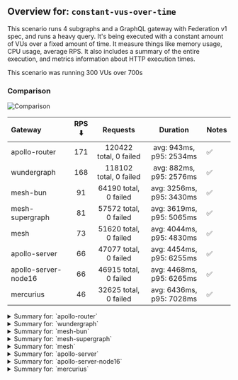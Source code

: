 ## Overview for: `constant-vus-over-time`


This scenario runs 4 subgraphs and a GraphQL gateway with Federation v1 spec, and runs a heavy query. It's being executed with a constant amount of VUs over a fixed amount of time. It measure things like memory usage, CPU usage, average RPS. It also includes a summary of the entire execution, and metrics information about HTTP execution times.


This scenario was running 300 VUs over 700s


### Comparison


<img src="https://imagedelivery.net/KYe9TScr4TldYHA48pczVg/7a9101db-36c7-4587-1c01-4f37a23eab00/public" alt="Comparison" />


| Gateway              | RPS ⬇️ |        Requests        |         Duration         | Notes |
| :------------------- | :----: | :--------------------: | :----------------------: | :---- |
| apollo-router        |  171   | 120422 total, 0 failed | avg: 943ms, p95: 2534ms  | ✅     |
| wundergraph          |  168   | 118102 total, 0 failed | avg: 882ms, p95: 2576ms  | ✅     |
| mesh-bun             |   91   | 64190 total, 0 failed  | avg: 3256ms, p95: 3430ms | ✅     |
| mesh-supergraph      |   81   | 57572 total, 0 failed  | avg: 3619ms, p95: 5065ms | ✅     |
| mesh                 |   73   | 51620 total, 0 failed  | avg: 4044ms, p95: 4830ms | ✅     |
| apollo-server        |   66   | 47077 total, 0 failed  | avg: 4454ms, p95: 6255ms | ✅     |
| apollo-server-node16 |   66   | 46915 total, 0 failed  | avg: 4468ms, p95: 6265ms | ✅     |
| mercurius            |   46   | 32625 total, 0 failed  | avg: 6436ms, p95: 7028ms | ✅     |



<details>
  <summary>Summary for: `apollo-router`</summary>

  **K6 Output**




```
     ✓ response code was 200
     ✓ no graphql errors
     ✓ valid response structure

     checks.........................: 100.00% ✓ 361266    ✗ 0     
     data_received..................: 11 GB   15 MB/s
     data_sent......................: 143 MB  204 kB/s
     http_req_blocked...............: avg=1.12ms   min=1.46µs  med=3.83µs   max=3.98s  p(90)=6.26µs   p(95)=7.29µs  
     http_req_connecting............: avg=831.48µs min=0s      med=0s       max=3.98s  p(90)=0s       p(95)=0s      
     http_req_duration..............: avg=943.11ms min=9.58ms  med=724.36ms max=9.18s  p(90)=2.05s    p(95)=2.53s   
       { expected_response:true }...: avg=943.11ms min=9.58ms  med=724.36ms max=9.18s  p(90)=2.05s    p(95)=2.53s   
     http_req_failed................: 0.00%   ✓ 0         ✗ 120422
     http_req_receiving.............: avg=380.53ms min=23.94µs med=87.74µs  max=6.86s  p(90)=1.42s    p(95)=2.01s   
     http_req_sending...............: avg=18.66ms  min=7.38µs  med=17.27µs  max=5.44s  p(90)=41.12µs  p(95)=187.58µs
     http_req_tls_handshaking.......: avg=0s       min=0s      med=0s       max=0s     p(90)=0s       p(95)=0s      
     http_req_waiting...............: avg=543.91ms min=9.01ms  med=510.89ms max=2.97s  p(90)=974.07ms p(95)=1.13s   
     http_reqs......................: 120422  171.80612/s
     iteration_duration.............: avg=1.73s    min=20.08ms med=1.4s     max=12.52s p(90)=3.66s    p(95)=4.52s   
     iterations.....................: 120422  171.80612/s
     vus............................: 300     min=300     max=300 
     vus_max........................: 300     min=300     max=300 
```


**Performance Overview**


<img src="https://imagedelivery.net/KYe9TScr4TldYHA48pczVg/1beb6473-22a0-4bde-18d2-8c35361f9100/public" alt="Performance Overview" />


**Subgraphs Overview**


<img src="https://imagedelivery.net/KYe9TScr4TldYHA48pczVg/18678d4c-d031-444f-7d9c-ba16fe4d0800/public" alt="Subgraphs Overview" />


**HTTP Overview**


<img src="https://imagedelivery.net/KYe9TScr4TldYHA48pczVg/1fdcdc1a-5604-47f2-34f4-4b5ece379b00/public" alt="HTTP Overview" />


  </details>

<details>
  <summary>Summary for: `wundergraph`</summary>

  **K6 Output**




```
     ✓ response code was 200
     ✓ no graphql errors
     ✓ valid response structure

     checks.........................: 100.00% ✓ 354306    ✗ 0     
     data_received..................: 10 GB   15 MB/s
     data_sent......................: 140 MB  200 kB/s
     http_req_blocked...............: avg=1.54ms   min=1.52µs  med=3.19µs   max=4.2s   p(90)=4.66µs   p(95)=5.68µs 
     http_req_connecting............: avg=1.11ms   min=0s      med=0s       max=4.14s  p(90)=0s       p(95)=0s     
     http_req_duration..............: avg=882.08ms min=8.68ms  med=646.39ms max=8.34s  p(90)=2.01s    p(95)=2.57s  
       { expected_response:true }...: avg=882.08ms min=8.68ms  med=646.39ms max=8.34s  p(90)=2.01s    p(95)=2.57s  
     http_req_failed................: 0.00%   ✓ 0         ✗ 118102
     http_req_receiving.............: avg=367.72ms min=20.79µs med=75.72µs  max=7.7s   p(90)=1.42s    p(95)=2.07s  
     http_req_sending...............: avg=24.68ms  min=7.02µs  med=14.2µs   max=5.49s  p(90)=44.16µs  p(95)=12.42ms
     http_req_tls_handshaking.......: avg=0s       min=0s      med=0s       max=0s     p(90)=0s       p(95)=0s     
     http_req_waiting...............: avg=489.67ms min=7.26ms  med=432.99ms max=3.32s  p(90)=923.47ms p(95)=1.08s  
     http_reqs......................: 118102  168.50723/s
     iteration_duration.............: avg=1.76s    min=18.09ms med=1.39s    max=16.14s p(90)=3.82s    p(95)=4.71s  
     iterations.....................: 118102  168.50723/s
     vus............................: 300     min=300     max=300 
     vus_max........................: 300     min=300     max=300 
```


**Performance Overview**


<img src="https://imagedelivery.net/KYe9TScr4TldYHA48pczVg/8f650b04-7523-48b1-9831-9ad37b8de700/public" alt="Performance Overview" />


**Subgraphs Overview**


<img src="https://imagedelivery.net/KYe9TScr4TldYHA48pczVg/e5d26be5-4e2a-4714-b9d6-f65cb8c8c900/public" alt="Subgraphs Overview" />


**HTTP Overview**


<img src="https://imagedelivery.net/KYe9TScr4TldYHA48pczVg/7fcaea82-769b-4621-c5ee-6dd82ec9af00/public" alt="HTTP Overview" />


  </details>

<details>
  <summary>Summary for: `mesh-bun`</summary>

  **K6 Output**




```
     ✓ response code was 200
     ✓ no graphql errors
     ✓ valid response structure

     checks.........................: 100.00% ✓ 192570  ✗ 0    
     data_received..................: 5.6 GB  8.0 MB/s
     data_sent......................: 76 MB   108 kB/s
     http_req_blocked...............: avg=158.33µs min=1.41µs   med=3.5µs   max=127.77ms p(90)=5.88µs   p(95)=7.01µs  
     http_req_connecting............: avg=144µs    min=0s       med=0s      max=41.18ms  p(90)=0s       p(95)=0s      
     http_req_duration..............: avg=3.25s    min=147.53ms med=3.19s   max=6.92s    p(90)=3.35s    p(95)=3.43s   
       { expected_response:true }...: avg=3.25s    min=147.53ms med=3.19s   max=6.92s    p(90)=3.35s    p(95)=3.43s   
     http_req_failed................: 0.00%   ✓ 0       ✗ 64190
     http_req_receiving.............: avg=5.92ms   min=33.84µs  med=98.6µs  max=1.97s    p(90)=242.61µs p(95)=760.86µs
     http_req_sending...............: avg=368.88µs min=7.56µs   med=16.96µs max=315.04ms p(90)=34.09µs  p(95)=57.75µs 
     http_req_tls_handshaking.......: avg=0s       min=0s       med=0s      max=0s       p(90)=0s       p(95)=0s      
     http_req_waiting...............: avg=3.24s    min=146.16ms med=3.19s   max=6.92s    p(90)=3.35s    p(95)=3.41s   
     http_reqs......................: 64190   91.2938/s
     iteration_duration.............: avg=3.28s    min=169.87ms med=3.22s   max=6.98s    p(90)=3.39s    p(95)=3.48s   
     iterations.....................: 64190   91.2938/s
     vus............................: 23      min=23    max=300
     vus_max........................: 300     min=300   max=300
```


**Performance Overview**


<img src="https://imagedelivery.net/KYe9TScr4TldYHA48pczVg/76661d9b-64ba-499d-dbe2-266e216af300/public" alt="Performance Overview" />


**Subgraphs Overview**


<img src="https://imagedelivery.net/KYe9TScr4TldYHA48pczVg/49dbd362-6d37-419d-2c31-fa36c181da00/public" alt="Subgraphs Overview" />


**HTTP Overview**


<img src="https://imagedelivery.net/KYe9TScr4TldYHA48pczVg/de053227-984d-4f5c-5e06-58001a4e1400/public" alt="HTTP Overview" />


  </details>

<details>
  <summary>Summary for: `mesh-supergraph`</summary>

  **K6 Output**




```
     ✓ response code was 200
     ✓ no graphql errors
     ✓ valid response structure

     checks.........................: 100.00% ✓ 172716    ✗ 0    
     data_received..................: 5.1 GB  7.2 MB/s
     data_sent......................: 68 MB   97 kB/s
     http_req_blocked...............: avg=31.19µs  min=1.29µs  med=3.76µs  max=135.93ms p(90)=5.67µs  p(95)=6.51µs 
     http_req_connecting............: avg=14.17µs  min=0s      med=0s      max=18.29ms  p(90)=0s      p(95)=0s     
     http_req_duration..............: avg=3.61s    min=1.7s    med=3.43s   max=8.83s    p(90)=4.78s   p(95)=5.06s  
       { expected_response:true }...: avg=3.61s    min=1.7s    med=3.43s   max=8.83s    p(90)=4.78s   p(95)=5.06s  
     http_req_failed................: 0.00%   ✓ 0         ✗ 57572
     http_req_receiving.............: avg=4.18ms   min=30.96µs med=90.07µs max=483.56ms p(90)=3.22ms  p(95)=13.97ms
     http_req_sending...............: avg=497.17µs min=7.28µs  med=19.32µs max=376.97ms p(90)=34.51µs p(95)=48.78µs
     http_req_tls_handshaking.......: avg=0s       min=0s      med=0s      max=0s       p(90)=0s      p(95)=0s     
     http_req_waiting...............: avg=3.61s    min=1.7s    med=3.43s   max=8.83s    p(90)=4.78s   p(95)=5.05s  
     http_reqs......................: 57572   81.915971/s
     iteration_duration.............: avg=3.65s    min=1.71s   med=3.47s   max=8.98s    p(90)=4.82s   p(95)=5.1s   
     iterations.....................: 57572   81.915971/s
     vus............................: 124     min=124     max=300
     vus_max........................: 300     min=300     max=300
```


**Performance Overview**


<img src="https://imagedelivery.net/KYe9TScr4TldYHA48pczVg/4c66f242-7592-48c0-bf33-908ce07f7d00/public" alt="Performance Overview" />


**Subgraphs Overview**


<img src="https://imagedelivery.net/KYe9TScr4TldYHA48pczVg/f895d03b-47c8-47f5-7361-1f699343d700/public" alt="Subgraphs Overview" />


**HTTP Overview**


<img src="https://imagedelivery.net/KYe9TScr4TldYHA48pczVg/a44a8f17-5fb1-4a94-332f-dd01f52e0d00/public" alt="HTTP Overview" />


  </details>

<details>
  <summary>Summary for: `mesh`</summary>

  **K6 Output**




```
     ✓ response code was 200
     ✓ no graphql errors
     ✓ valid response structure

     checks.........................: 100.00% ✓ 154860    ✗ 0    
     data_received..................: 4.5 GB  6.4 MB/s
     data_sent......................: 61 MB   87 kB/s
     http_req_blocked...............: avg=39.6µs   min=1.25µs  med=3.62µs  max=253.35ms p(90)=5.46µs  p(95)=6.3µs  
     http_req_connecting............: avg=21.64µs  min=0s      med=0s      max=39.23ms  p(90)=0s      p(95)=0s     
     http_req_duration..............: avg=4.04s    min=2.16s   med=4.01s   max=7.83s    p(90)=4.62s   p(95)=4.83s  
       { expected_response:true }...: avg=4.04s    min=2.16s   med=4.01s   max=7.83s    p(90)=4.62s   p(95)=4.83s  
     http_req_failed................: 0.00%   ✓ 0         ✗ 51620
     http_req_receiving.............: avg=3.42ms   min=33.08µs med=94.8µs  max=719.86ms p(90)=2.66ms  p(95)=12.18ms
     http_req_sending...............: avg=327.13µs min=7.16µs  med=17.93µs max=467.94ms p(90)=33.19µs p(95)=45.27µs
     http_req_tls_handshaking.......: avg=0s       min=0s      med=0s      max=0s       p(90)=0s      p(95)=0s     
     http_req_waiting...............: avg=4.04s    min=2.16s   med=4.01s   max=7.83s    p(90)=4.61s   p(95)=4.82s  
     http_reqs......................: 51620   73.480709/s
     iteration_duration.............: avg=4.07s    min=2.17s   med=4.05s   max=7.85s    p(90)=4.66s   p(95)=4.87s  
     iterations.....................: 51620   73.480709/s
     vus............................: 108     min=108     max=300
     vus_max........................: 300     min=300     max=300
```


**Performance Overview**


<img src="https://imagedelivery.net/KYe9TScr4TldYHA48pczVg/fb0013e1-7689-4122-5c3b-fbcf68e23300/public" alt="Performance Overview" />


**Subgraphs Overview**


<img src="https://imagedelivery.net/KYe9TScr4TldYHA48pczVg/4032aacd-2a86-4516-0670-d7071fc03700/public" alt="Subgraphs Overview" />


**HTTP Overview**


<img src="https://imagedelivery.net/KYe9TScr4TldYHA48pczVg/f09e8102-e81f-4ce3-6b8e-ed4fa3462500/public" alt="HTTP Overview" />


  </details>

<details>
  <summary>Summary for: `apollo-server`</summary>

  **K6 Output**




```
     ✓ response code was 200
     ✓ no graphql errors
     ✓ valid response structure

     checks.........................: 100.00% ✓ 141231    ✗ 0    
     data_received..................: 4.1 GB  5.9 MB/s
     data_sent......................: 56 MB   80 kB/s
     http_req_blocked...............: avg=19.87µs min=1.31µs  med=3.05µs  max=73.5ms   p(90)=4.93µs   p(95)=5.77µs  
     http_req_connecting............: avg=12.26µs min=0s      med=0s      max=20.46ms  p(90)=0s       p(95)=0s      
     http_req_duration..............: avg=4.45s   min=1.41s   med=4.19s   max=9.87s    p(90)=5.83s    p(95)=6.25s   
       { expected_response:true }...: avg=4.45s   min=1.41s   med=4.19s   max=9.87s    p(90)=5.83s    p(95)=6.25s   
     http_req_failed................: 0.00%   ✓ 0         ✗ 47077
     http_req_receiving.............: avg=1.06ms  min=35.94µs med=90.64µs max=342.95ms p(90)=151.39µs p(95)=544.43µs
     http_req_sending...............: avg=141.9µs min=8.08µs  med=15.28µs max=170.01ms p(90)=29.69µs  p(95)=39.87µs 
     http_req_tls_handshaking.......: avg=0s      min=0s      med=0s      max=0s       p(90)=0s       p(95)=0s      
     http_req_waiting...............: avg=4.45s   min=1.41s   med=4.19s   max=9.87s    p(90)=5.83s    p(95)=6.25s   
     http_reqs......................: 47077   66.967706/s
     iteration_duration.............: avg=4.47s   min=1.43s   med=4.21s   max=9.9s     p(90)=5.85s    p(95)=6.28s   
     iterations.....................: 47077   66.967706/s
     vus............................: 17      min=17      max=300
     vus_max........................: 300     min=300     max=300
```


**Performance Overview**


<img src="https://imagedelivery.net/KYe9TScr4TldYHA48pczVg/87b712f0-73db-43fd-5361-2a99cda15a00/public" alt="Performance Overview" />


**Subgraphs Overview**


<img src="https://imagedelivery.net/KYe9TScr4TldYHA48pczVg/8991306b-3672-41c6-ad9a-f6c067f0e300/public" alt="Subgraphs Overview" />


**HTTP Overview**


<img src="https://imagedelivery.net/KYe9TScr4TldYHA48pczVg/6a2639b2-45d9-4e97-27eb-34068881c000/public" alt="HTTP Overview" />


  </details>

<details>
  <summary>Summary for: `apollo-server-node16`</summary>

  **K6 Output**




```
     ✓ response code was 200
     ✓ no graphql errors
     ✓ valid response structure

     checks.........................: 100.00% ✓ 140745    ✗ 0    
     data_received..................: 4.1 GB  5.9 MB/s
     data_sent......................: 56 MB   79 kB/s
     http_req_blocked...............: avg=72.02µs  min=1.27µs   med=2.83µs  max=49.82ms  p(90)=4.52µs   p(95)=5.41µs  
     http_req_connecting............: avg=64.74µs  min=0s       med=0s      max=37.22ms  p(90)=0s       p(95)=0s      
     http_req_duration..............: avg=4.46s    min=746.41ms med=4.23s   max=13.56s   p(90)=5.79s    p(95)=6.26s   
       { expected_response:true }...: avg=4.46s    min=746.41ms med=4.23s   max=13.56s   p(90)=5.79s    p(95)=6.26s   
     http_req_failed................: 0.00%   ✓ 0         ✗ 46915
     http_req_receiving.............: avg=988.73µs min=35.08µs  med=85.49µs max=255.74ms p(90)=154.23µs p(95)=563.21µs
     http_req_sending...............: avg=161.96µs min=7.65µs   med=13.7µs  max=230.36ms p(90)=27.25µs  p(95)=40.93µs 
     http_req_tls_handshaking.......: avg=0s       min=0s       med=0s      max=0s       p(90)=0s       p(95)=0s      
     http_req_waiting...............: avg=4.46s    min=746.3ms  med=4.23s   max=13.56s   p(90)=5.79s    p(95)=6.26s   
     http_reqs......................: 46915   66.765308/s
     iteration_duration.............: avg=4.48s    min=752.3ms  med=4.25s   max=13.59s   p(90)=5.81s    p(95)=6.28s   
     iterations.....................: 46915   66.765308/s
     vus............................: 113     min=113     max=300
     vus_max........................: 300     min=300     max=300
```


**Performance Overview**


<img src="https://imagedelivery.net/KYe9TScr4TldYHA48pczVg/b6c49941-e7e5-4e47-a280-6c52f1ff3300/public" alt="Performance Overview" />


**Subgraphs Overview**


<img src="https://imagedelivery.net/KYe9TScr4TldYHA48pczVg/9bbdbe5c-2984-4084-f365-940c32048500/public" alt="Subgraphs Overview" />


**HTTP Overview**


<img src="https://imagedelivery.net/KYe9TScr4TldYHA48pczVg/7d09e435-1a1b-4d21-0604-0b76eee47500/public" alt="HTTP Overview" />


  </details>

<details>
  <summary>Summary for: `mercurius`</summary>

  **K6 Output**




```
     ✓ response code was 200
     ✓ no graphql errors
     ✓ valid response structure

     checks.........................: 100.00% ✓ 97875     ✗ 0    
     data_received..................: 2.9 GB  4.1 MB/s
     data_sent......................: 39 MB   55 kB/s
     http_req_blocked...............: avg=103.64µs min=1.46µs  med=3.82µs  max=53.78ms  p(90)=5.26µs  p(95)=5.91µs  
     http_req_connecting............: avg=94.37µs  min=0s      med=0s      max=27ms     p(90)=0s      p(95)=0s      
     http_req_duration..............: avg=6.43s    min=2.11s   med=6.3s    max=8.21s    p(90)=6.95s   p(95)=7.02s   
       { expected_response:true }...: avg=6.43s    min=2.11s   med=6.3s    max=8.21s    p(90)=6.95s   p(95)=7.02s   
     http_req_failed................: 0.00%   ✓ 0         ✗ 32625
     http_req_receiving.............: avg=231.18µs min=35.96µs med=98.72µs max=170.48ms p(90)=134.3µs p(95)=152.17µs
     http_req_sending...............: avg=43.84µs  min=8.46µs  med=21.26µs max=43.33ms  p(90)=31.24µs p(95)=35.53µs 
     http_req_tls_handshaking.......: avg=0s       min=0s      med=0s      max=0s       p(90)=0s      p(95)=0s      
     http_req_waiting...............: avg=6.43s    min=2.11s   med=6.3s    max=8.21s    p(90)=6.95s   p(95)=7.02s   
     http_reqs......................: 32625   46.471953/s
     iteration_duration.............: avg=6.44s    min=2.12s   med=6.31s   max=8.26s    p(90)=6.97s   p(95)=7.03s   
     iterations.....................: 32625   46.471953/s
     vus............................: 21      min=21      max=300
     vus_max........................: 300     min=300     max=300
```


**Performance Overview**


<img src="https://imagedelivery.net/KYe9TScr4TldYHA48pczVg/bd42194b-ca13-4095-2eb5-566bf850e500/public" alt="Performance Overview" />


**Subgraphs Overview**


<img src="https://imagedelivery.net/KYe9TScr4TldYHA48pczVg/a5d94cfe-7808-4e55-2dc4-27676160cf00/public" alt="Subgraphs Overview" />


**HTTP Overview**


<img src="https://imagedelivery.net/KYe9TScr4TldYHA48pczVg/a6f709f3-f3d6-4faf-b335-4491c03ec600/public" alt="HTTP Overview" />


  </details>